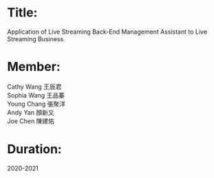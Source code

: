 # Title: 
Application of Live Streaming Back-End Management Assistant to Live Streaming Business

# Member: 
Cathy Wang 王辰君 <br>
Sophia Wang 王品蓁 <br> 
Young Chang 張聚洋 <br>
Andy Yan 顏新又  <br>
Joe Chen 陳建佑 <br>

# Duration:
2020-2021